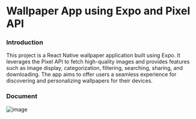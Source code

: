 # Wallpaper App using Expo and Pixel API

### Introduction

This project is a React Native wallpaper application built using Expo. It leverages the Pixel API to fetch high-quality images and provides features such as image display, categorization, filtering, searching, sharing, and downloading. The app aims to offer users a seamless experience for discovering and personalizing wallpapers for their devices.

### Document

![image](o2.png)
